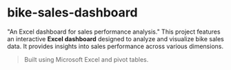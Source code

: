 # bike-sales-dashboard
"An Excel dashboard for sales performance analysis."
This project features an interactive **Excel dashboard** designed to analyze and visualize bike sales data. It provides insights into sales performance across various dimensions.
> Built using Microsoft Excel and pivot tables.
